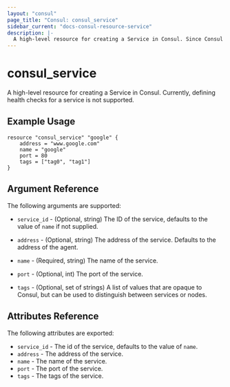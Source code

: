 ```yaml
---
layout: "consul"
page_title: "Consul: consul_service"
sidebar_current: "docs-consul-resource-service"
description: |-
  A high-level resource for creating a Service in Consul. Since Consul requires clients to register services with either the catalog or an agent, `consul_service` may register with either the catalog or an agent, depending on the configuration of `consul_service`. For now, `consul_service` always registers services with the agent running at the address defined in the `consul` resource. Health checks are not currently supported.
---
```


# consul\_service

A high-level resource for creating a Service in Consul. Currently,
defining health checks for a service is not supported.

## Example Usage

```
resource "consul_service" "google" {
    address = "www.google.com"
    name = "google"
    port = 80
    tags = ["tag0", "tag1"]
}
```

## Argument Reference

The following arguments are supported:

* `service_id` - (Optional, string) The ID of the service, defaults to the value of `name`
  if not supplied.

* `address` - (Optional, string) The address of the service. Defaults to the
  address of the agent.

* `name` - (Required, string) The name of the service.

* `port` - (Optional, int) The port of the service.

* `tags` - (Optional, set of strings) A list of values that are opaque to Consul,
  but can be used to distinguish between services or nodes.
  

## Attributes Reference

The following attributes are exported:

* `service_id` - The id of the service, defaults to the value of `name`.
* `address` - The address of the service.
* `name` - The name of the service.
* `port` - The port of the service.
* `tags` - The tags of the service.
